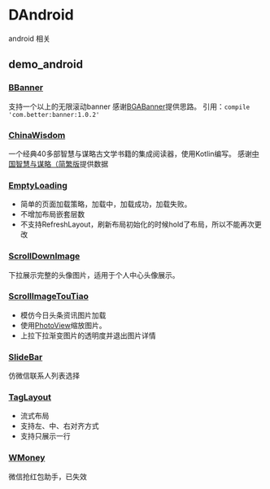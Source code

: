 # DAndroid
android 相关
## demo_android
### [BBanner](https://github.com/471448446/DAndroid/tree/master/demo_android/BBanner)
支持一个以上的无限滚动banner
感谢[BGABanner](https://github.com/bingoogolapple/BGABanner-Android)提供思路。
引用：`compile 'com.better:banner:1.0.2'`
### [ChinaWisdom](https://github.com/471448446/DAndroid/tree/master/demo_android/ChinaWisdom)
一个经典40多部智慧与谋略古文学书籍的集成阅读器，使用Kotlin编写。
感谢[中国智慧与谋略（简繁版](https://play.google.com/store/apps/details?id=com.zhaozhao.zhang.chinawisdom)提供数据
### [EmptyLoading](https://github.com/471448446/DAndroid/tree/master/demo_android/EmptyLoading)
* 简单的页面加载策略，加载中，加载成功，加载失败。
* 不增加布局嵌套层数
* 不支持RefreshLayout，刷新布局初始化的时候hold了布局，所以不能再次更改

### [ScrollDownImage](https://github.com/471448446/DAndroid/tree/master/demo_android/ScrollDownImage)
下拉展示完整的头像图片，适用于个人中心头像展示。
### [ScrollImageTouTiao](https://github.com/471448446/DAndroid/tree/master/demo_android/ScrollImageTouTiao)
* 模仿今日头条资讯图片加载
* 使用[PhotoView](https://github.com/chrisbanes/PhotoView)缩放图片。
* 上拉下拉渐变图片的透明度并退出图片详情

### [SlideBar](https://github.com/471448446/DAndroid/tree/master/demo_android/SlideBar)
仿微信联系人列表选择

### [TagLayout](https://github.com/471448446/DAndroid/tree/master/demo_android/TagLayout)
* 流式布局
* 支持左、中、右对齐方式
* 支持只展示一行

### [WMoney](https://github.com/471448446/DAndroid/tree/master/demo_android/WMoney)
微信抢红包助手，已失效


